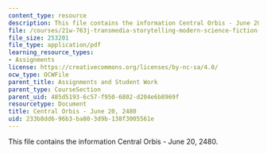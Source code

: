 ```yaml
---
content_type: resource
description: This file contains the information Central Orbis - June 20, 2480.
file: /courses/21w-763j-transmedia-storytelling-modern-science-fiction-spring-2014/233b8dd696b3ba803d9b138f3005561e_MIT21W_763JS14_6-20-2480.pdf
file_size: 253201
file_type: application/pdf
learning_resource_types:
- Assignments
license: https://creativecommons.org/licenses/by-nc-sa/4.0/
ocw_type: OCWFile
parent_title: Assignments and Student Work
parent_type: CourseSection
parent_uid: 485d5193-6c57-f950-6802-d204e6b8969f
resourcetype: Document
title: Central Orbis - June 20, 2480
uid: 233b8dd6-96b3-ba80-3d9b-138f3005561e
---
```

This file contains the information Central Orbis - June 20, 2480.